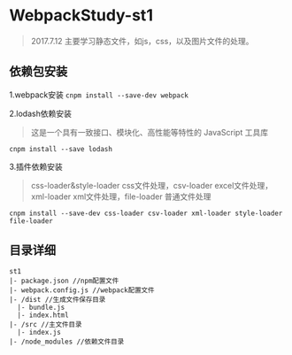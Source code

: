 # WebpackStudy-st1
>2017.7.12 
主要学习静态文件，如js，css，以及图片文件的处理。

## 依赖包安装
1.webpack安装
`cnpm install --save-dev webpack`

2.lodash依赖安装
>这是一个具有一致接口、模块化、高性能等特性的 JavaScript 工具库

`cnpm install --save lodash`


3.插件依赖安装
>css-loader&style-loader css文件处理，csv-loader excel文件处理，xml-loader xml文件处理，file-loader 普通文件处理

`cnpm install --save-dev css-loader csv-loader xml-loader style-loader file-loader`

## 目录详细
```
st1
|- package.json //npm配置文件
|- webpack.config.js //webpack配置文件
|- /dist //生成文件保存目录
  |- bundle.js
  |- index.html
|- /src //主文件目录
  |- index.js
|- /node_modules //依赖文件目录
```



